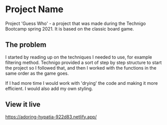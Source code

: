 # Project Name
Project 'Guess Who' - a project that was made during the Technigo Bootcamp spring 2021. It is based on the classic board game.

## The problem
I started by reading up on the techniques I needed to use, for example filtering method. Technigo provided a sort of step by step structure to start the project so I followed that, and then I worked with the functions in the same order as the game goes. 

If I had more time I would work with 'drying' the code and making it more efficient. I would also add my own styling. 

## View it live
https://adoring-hypatia-922d83.netlify.app/ 
